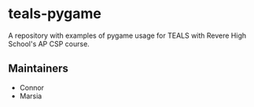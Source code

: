 # teals-pygame

A repository with examples of pygame usage for TEALS with Revere High School's AP CSP course.

## Maintainers

- Connor
- Marsia